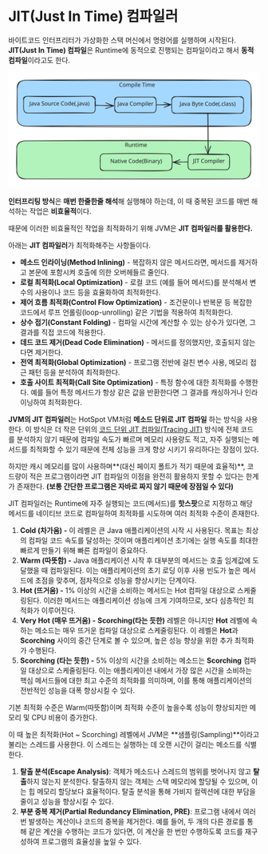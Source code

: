# JIT(Just In Time) 컴파일러

바이트코드 인터프리터가 가상화한 스택 머신에서 명령어를 실행하며 시작된다. **JIT(Just In Time) 컴파일**은 Runtime에 동적으로 진행되는 컴파일이라고 해서 **동적 컴파일**이라고도 한다.

<img src="../.gitbook/assets/file.excalidraw (1).svg" alt="" class="gitbook-drawing">

**인터프리팅 방식**은 **매번 한줄한줄 해석**해 실행해야 하는데, 이 때 중복된 코드를 매번 해석하는 작업은 **비효율적**이다.

때문에 이러한 비효율적인 작업을 최적화하기 위해 JVM은 **JIT 컴파일러를 활용한다.**



아래는 **JIT 컴파일러**가 최적화해주는 사항들이다.

* **메소드 인라이닝(Method Inlining)** - 복잡하지 않은 메서드라면, 메서드를 제거하고 본문에 포함시켜 호출에 의한 오버헤들르 줄인다.
* **로컬 최적화(Local Optimization)** - 로컬 코드 (예를 들어 메서드)를 분석해서 변수의 사용이나 코드 등을 효율화하여 최적화한다.
* **제어 흐름 최적화(Control Flow Optimization)** - 조건문이나 반복문 등 복잡한 코드에서 루프 언롤링(loop-unrolling) 같은 기법을 적용하여 최적화한다.
* **상수 접기(Constant Folding)** - 컴파일 시간에 계산할 수 있는 상수가 있다면, 그 결과를 직접 코드에 적용한다.
* **데드 코드 제거(Dead Code Elimination)** - 메서드를 정의했지만, 호출되지 않는다면 제거한다.
* **전역 최적화(Global Optimization)** - 프로그램 전반에 걸친 변수 사용, 메모리 접근 패턴 등을 분석하여 최적화한다.
* **호출 사이트 최적화(Call Site Optimization)** - 특정 함수에 대한 최적화를 수행한다. 예를 들어 특정 메서드가 항상 같은 값을 반환한다면 그 결과를 캐싱하거나 인라이닝하여 최적화한다.



**JVM의 JIT 컴파일러**는 HotSpot VM처럼 **메소드 단위로 JIT 컴파일** 하는 방식을 사용한다. 이 방식은 더 작은 단위의 [코드 단위 JIT 컴파일(Tracing JIT)](https://en.wikipedia.org/wiki/Tracing\_just-in-time\_compilation) 방식에 전체 코드를 분석하지 않기 때문에 컴파일 속도가 빠르며 메모리 사용량도 적고, 자주 실행되는 메서드를 최적화할 수 있기 때문에 전체 성능을 크게 향상 시키기 유리하다는 장점이 있다.

하지만 캐시 메모리를 많이 사용하며**(대신 페이지 폴트가 적기 때문에 효율적)**, 코드량이 적은 프로그램이라면 JIT 컴파일의 이점을 완전히 활용하지 못할 수 있다는 한계가 존재한다. **(보통 간단한 프로그램은 자바로 짜지 않기 때문에 장점일 수 있다)**



JIT 컴파일러는 Runtime에 자주 실행되는 코드(메서드)를 **핫스팟**으로 지정하고 해당 메서드를 네이티브 코드로 컴파일하여 최적화를 시도하며 여러 최적화 수준이 존재한다.

1. **Cold (차가움) -** 이 레벨은 큰 Java 애플리케이션의 시작 시 사용된다. 목표는 최상의 컴파일 코드 속도를 달성하는 것이며 애플리케이션 초기에는 실행 속도를 최대한 빠르게 만들기 위해 빠른 컴파일이 중요하다.
2. **Warm (따뜻함) -** Java 애플리케이션 시작 후 대부분의 메서드는 호출 임계값에 도달했을 때 컴파일된다. 이는 애플리케이션의 초기 로딩 이후 사용 빈도가 높은 메서드에 초점을 맞추며, 점차적으로 성능을 향상시키는 단계이다.
3. **Hot (뜨거움) -** 1% 이상의 시간을 소비하는 메서드는 Hot 컴파일 대상으로 스케줄링된다. 이러한 메서드는 애플리케이션 성능에 크게 기여하므로, 보다 심층적인 최적화가 이루어진다.
4. **Very Hot (매우 뜨거움) -** **Scorching(타는 듯한)** 레벨은 아니지만 **Hot** 레벨에 속하는 메소드는 매우 뜨거운 컴파일 대상으로 스케줄링된다. 이 레벨은 **Hot**과 **Scorching** 사이의 중간 단계로 볼 수 있으며, 높은 성능 향상을 위한 추가 최적화가 수행된다.
5. **Scorching (타는 듯한) -** 5% 이상의 시간을 소비하는 메소드는 **Scorching** 컴파일 대상으로 스케줄링된다. 이는 애플리케이션 내에서 가장 많은 시간을 소비하는 핵심 메서드들에 대한 최고 수준의 최적화를 의미하며, 이를 통해 애플리케이션의 전반적인 성능을 대폭 향상시킬 수 있다.

기본 최적화 수준은 Warm(따뜻함)이며 최적화 수준이 높을수록 성능이 향상되지만 메모리 및 CPU 비용이 증가한다.

이 때 높은 최적화(Hot \~ Scorching) 레벨에서 JVM은 **샘플링(Sampling)**이라고 불리는 스레드를 사용한다. 이 스레드는 실행하는 데 오랜 시간이 걸리는 메소드를 식별한다.

1. **탈출 분석(Escape Analysis)**: 객체가 메소드나 스레드의 범위를 벗어나지 않고 **탈출**하지 않는지 분석한다. 탈출하지 않는 객체는 스택 메모리에 할당될 수 있으며, 이는 힙 메모리 할당보다 효율적이다. 탈출 분석을 통해 가비지 컬렉션에 대한 부담을 줄이고 성능을 향상시킬 수 있다.
2. **부분 중복 제거(Partial Redundancy Elimination, PRE)**: 프로그램 내에서 여러 번 발생하는 계산이나 코드의 중복을 제거한다. 예를 들어, 두 개의 다른 경로를 통해 같은 계산을 수행하는 코드가 있다면, 이 계산을 한 번만 수행하도록 코드를 재구성하여 프로그램의 효율성을 높일 수 있다.
